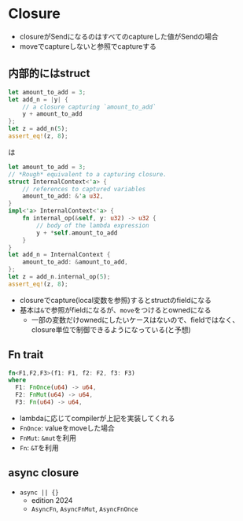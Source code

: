 # Closure

* closureがSendになるのはすべてのcaptureした値がSendの場合
* moveでcaptureしないと参照でcaptureする


## 内部的にはstruct

```rust
let amount_to_add = 3;
let add_n = |y| {
    // a closure capturing `amount_to_add`
    y + amount_to_add
};
let z = add_n(5);
assert_eq!(z, 8);
```

は

```rust
let amount_to_add = 3;
// *Rough* equivalent to a capturing closure.
struct InternalContext<'a> {
    // references to captured variables
    amount_to_add: &'a u32,
}
impl<'a> InternalContext<'a> {
    fn internal_op(&self, y: u32) -> u32 {
        // body of the lambda expression
        y + *self.amount_to_add
    }
}
let add_n = InternalContext {
    amount_to_add: &amount_to_add,
};
let z = add_n.internal_op(5);
assert_eq!(z, 8);
```

* closureでcapture(local変数を参照)するとstructのfieldになる
* 基本は`&`で参照がfieldになるが、`move`をつけるとownedになる
  * 一部の変数だけownedにしたいケースはないので、fieldではなく、closure単位で制御できるようになっている(と予想)

## Fn trait

```rust
fn<F1,F2,F3>(f1: F1, f2: F2, f3: F3) 
where
  F1: FnOnce(u64) -> u64,
  F2: FnMut(u64) -> u64,
  F3: Fn(u64) -> u64,
```

* lambdaに応じてcompilerが上記を実装してくれる
* `FnOnce`: valueをmoveした場合
* `FnMut`: `&mut`を利用
* `Fn`: `&T`を利用

## async closure

* `async || {}`
  * edition 2024
  * `AsyncFn`, `AsyncFnMut`, `AsyncFnOnce`
